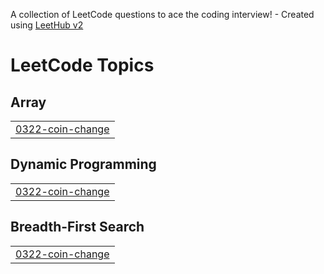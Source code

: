 A collection of LeetCode questions to ace the coding interview! - Created using [LeetHub v2](https://github.com/arunbhardwaj/LeetHub-2.0)
<!---LeetCode Topics Start-->
# LeetCode Topics
## Array
|  |
| ------- |
| [0322-coin-change](https://github.com/Oneul-hyeon/Algorithm_Study/tree/master/0322-coin-change) |
## Dynamic Programming
|  |
| ------- |
| [0322-coin-change](https://github.com/Oneul-hyeon/Algorithm_Study/tree/master/0322-coin-change) |
## Breadth-First Search
|  |
| ------- |
| [0322-coin-change](https://github.com/Oneul-hyeon/Algorithm_Study/tree/master/0322-coin-change) |
<!---LeetCode Topics End-->